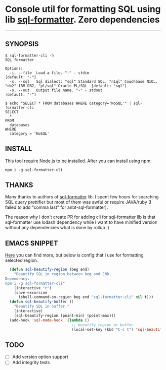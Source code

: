 # Console util for formatting SQL using lib [sql-formatter](https://github.com/zeroturnaround/sql-formatter). Zero dependencies

---

## SYNOPSIS

    $ sql-formatter-cli -h
    SQL formatter

    Options:
      -i, --file  Load a file. "-" - stdin                                                                       [default: "-"]
      -s, --sql   Sql dialect: "sql" Standard SQL, "n1ql" Couchbase N1QL, "db2" IBM DB2, "pl/sql" Oracle PL/SQL  [default: "sql"]
      -o, --out   Output file name. "-" - stdout                                                                 [default: "-"]

    $ echo "SELECT * FROM databases WHERE category='NoSQL'" | sql-formatter-cli
    SELECT
      *
    FROM
      databases
    WHERE
      category = 'NoSQL'

## INSTALL

This tool require Node.js to be installed. After you can install using npm:

    npm i -g sql-formatter-cli

## THANKS

Many thanks to authors of [sql-formatter](https://github.com/zeroturnaround/sql-formatter) lib. I spent few hours for searching SQL query prettifier but most of them was awful or require JAVA/ruby (I failed to add "comma last" for anbt-sql-formatter).

The reason why I don't create PR for adding cli for sql-formatter lib is that sql-formatter use lodash dependency while I want to have minified version without any dependencies what is done by rollup :)

## EMACS SNIPPET

[Here](https://www.emacswiki.org/emacs/SqlBeautify) you can find more, but below is config that I use for formatting selected region.

```lisp
  (defun sql-beautify-region (beg end)
    "Beautify SQL in region between beg and END.
Dependency:
npm i -g sql-formatter-cli"
    (interactive "r")
    (save-excursion
      (shell-command-on-region beg end "sql-formatter-cli" nil t)))
  (defun sql-beautify-buffer ()
    "Beautify SQL in buffer."
    (interactive)
    (sql-beautify-region (point-min) (point-max)))
  (add-hook 'sql-mode-hook '(lambda ()
                              ;; beautify region or buffer
                              (local-set-key (kbd "C-c t") 'sql-beautify-region)))
```

## TODO

- [ ] Add version option support
- [ ] Add integrity tests
